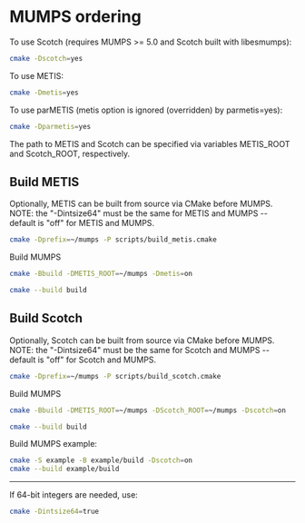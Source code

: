 # MUMPS ordering

To use Scotch (requires MUMPS >= 5.0 and Scotch built with libesmumps):

```sh
cmake -Dscotch=yes
```

To use METIS:

```sh
cmake -Dmetis=yes
```

To use parMETIS (metis option is ignored (overridden) by parmetis=yes):

```sh
cmake -Dparmetis=yes
```

The path to METIS and Scotch can be specified via variables METIS_ROOT and Scotch_ROOT, respectively.

## Build METIS

Optionally, METIS can be built from source via CMake before MUMPS.
NOTE: the "-Dintsize64" must be the same for METIS and MUMPS -- default is "off" for METIS and MUMPS.

```sh
cmake -Dprefix=~/mumps -P scripts/build_metis.cmake
```

Build MUMPS

```sh
cmake -Bbuild -DMETIS_ROOT=~/mumps -Dmetis=on

cmake --build build
```

## Build Scotch

Optionally, Scotch can be built from source via CMake before MUMPS.
NOTE: the "-Dintsize64" must be the same for Scotch and MUMPS -- default is "off" for Scotch and MUMPS.

```sh
cmake -Dprefix=~/mumps -P scripts/build_scotch.cmake
```

Build MUMPS

```sh
cmake -Bbuild -DMETIS_ROOT=~/mumps -DScotch_ROOT=~/mumps -Dscotch=on

cmake --build build
```

Build MUMPS example:

```sh
cmake -S example -B example/build -Dscotch=on
cmake --build example/build
```

---

If 64-bit integers are needed, use:

```sh
cmake -Dintsize64=true
```
